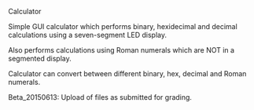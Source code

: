 Calculator

Simple GUI calculator which performs binary, hexidecimal and decimal calculations using a seven-segment LED display.

Also performs calculations using Roman numerals which are NOT in a segmented display.

Calculator can convert between different binary, hex, decimal and Roman numerals.     

Beta_20150613: Upload of files as submitted for grading.  